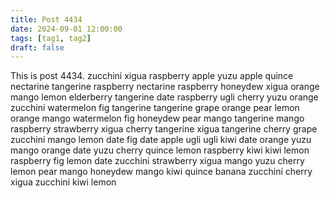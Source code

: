 ```yaml
---
title: Post 4434
date: 2024-09-01 12:00:00
tags: [tag1, tag2]
draft: false
---
```

This is post 4434.
zucchini
xigua
raspberry
apple
yuzu
apple
quince
nectarine
tangerine
raspberry
nectarine
raspberry
honeydew
xigua
orange
mango
lemon
elderberry
tangerine
date
raspberry
ugli
cherry
yuzu
orange
zucchini
watermelon
fig
tangerine
tangerine
grape
orange
pear
lemon
orange
mango
watermelon
fig
honeydew
pear
mango
tangerine
mango
raspberry
strawberry
xigua
cherry
tangerine
xigua
tangerine
cherry
grape
zucchini
mango
lemon
date
fig
date
apple
ugli
ugli
kiwi
date
orange
yuzu
mango
orange
date
yuzu
cherry
quince
lemon
raspberry
kiwi
kiwi
lemon
raspberry
fig
lemon
date
zucchini
strawberry
xigua
mango
yuzu
cherry
lemon
pear
mango
honeydew
mango
kiwi
quince
banana
zucchini
cherry
xigua
zucchini
kiwi
lemon
